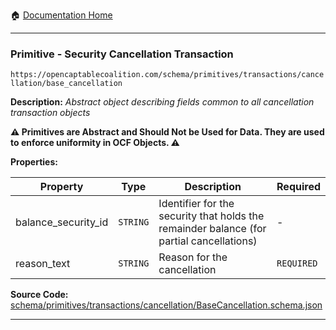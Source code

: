 :house: [Documentation Home](/README.md)

---

### Primitive - Security Cancellation Transaction

`https://opencaptablecoalition.com/schema/primitives/transactions/cancellation/base_cancellation`

**Description:** _Abstract object describing fields common to all cancellation transaction objects_

**:warning: Primitives are Abstract and Should Not be Used for Data. They are used to enforce uniformity in OCF Objects. :warning:**

**Properties:**

| Property            | Type     | Description                                                                              | Required   |
| ------------------- | -------- | ---------------------------------------------------------------------------------------- | ---------- |
| balance_security_id | `STRING` | Identifier for the security that holds the remainder balance (for partial cancellations) | -          |
| reason_text         | `STRING` | Reason for the cancellation                                                              | `REQUIRED` |

**Source Code:** [schema/primitives/transactions/cancellation/BaseCancellation.schema.json](/schema/primitives/transactions/cancellation/BaseCancellation.schema.json)

---
